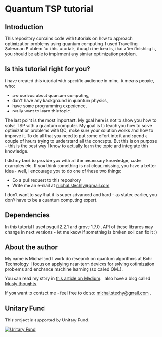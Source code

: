 # Quantum TSP tutorial

## Introduction

This repository contains code with tutorials on how to approach optimization problems using quantum computing.
I used Travelling Salesman Problem for this tutorials, though the idea is, that after finishing it, you should be able to implement any similar optimization problem.

## Is this tutorial right for you?

I have created this tutorial with specific audience in mind. It means people, who:
- are curious about quantum computing,
- don't have any background in quantum physics,
- have some programming experience,
- really want to learn this topic.

The last point is the most important. My goal here is not to show you how to solve TSP with a quantum computer. My goal is to teach you how to solve optimization problems with QC, make sure your solution works and how to improve it. To do all that you need to put some effort into it and spend a couple of hours trying to understand all the concepts. But this is on purpose - this is the best way I know to actually learn the topic and integrate this knowledge.

I did my best to provide you with all the necessary knowledge, code examples etc. If you think something is not clear, missing, you have a better idea - well, I encourage you to do one of these two things:

- Do a pull request to this repository
- Write me an e-mail at michal.stechly@gmail.com

I don't want to say that it is super advanced and hard - as stated earlier, you don't have to be a quantum computing expert. 

## Dependencies

In this tutorial I used pyquil 2.2.1 and grove 1.7.0 . API of these librares may change in next versions - let me know if something is broken so I can fix it :)

## About the author

My name is Michał and I work do research on quantum algorithms at Bohr Technology. I focus on applying near-term devices for solving optimization problems and enchance machine learning (so called QML).

You can read my story in [this article on Medium](https://medium.com/@michal.stechly/how-i-got-a-job-in-quantum-computing-7049b81caf91). I also have a blog called [Musty thoughts](http://www.mustythoughts.com).

If you want to contact me - feel free to do so: michal.stechy@gmail.com .

## Unitary Fund

This project is supported by Unitary Fund.

[![Unitary Fund](https://img.shields.io/badge/Supported%20By-UNITARY%20FUND-brightgreen.svg?style=for-the-badge)](http://unitary.fund)

